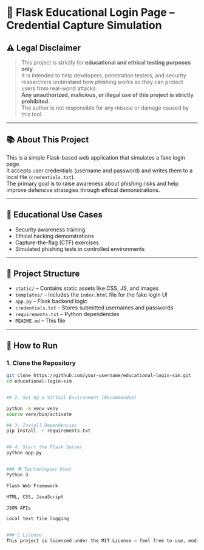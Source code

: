 # 🎯 Flask Educational Login Page – Credential Capture Simulation

## ⚠️ Legal Disclaimer

> This project is strictly for **educational and ethical testing purposes only**.  
> It is intended to help developers, penetration testers, and security researchers understand how phishing works so they can protect users from real-world attacks.  
> **Any unauthorized, malicious, or illegal use of this project is strictly prohibited.**  
> The author is not responsible for any misuse or damage caused by this tool.

---

## 📚 About This Project

This is a simple Flask-based web application that simulates a fake login page.  
It accepts user credentials (username and password) and writes them to a local file (`credentials.txt`).  
The primary goal is to raise awareness about phishing risks and help improve defensive strategies through ethical demonstrations.

---

## 🧠 Educational Use Cases

- Security awareness training  
- Ethical hacking demonstrations  
- Capture-the-flag (CTF) exercises  
- Simulated phishing tests in controlled environments  

---

## 📁 Project Structure

- `static/` – Contains static assets like CSS, JS, and images  
- `templates/` – Includes the `index.html` file for the fake login UI  
- `app.py` – Flask backend logic  
- `credentials.txt` – Stores submitted usernames and passwords  
- `requirements.txt` – Python dependencies  
- `README.md` – This file  

---

## 🚀 How to Run

### 1. Clone the Repository

```bash
git clone https://github.com/your-username/educational-login-sim.git
cd educational-login-sim


## 2. Set Up a Virtual Environment (Recommended)

python -m venv venv
source venv/bin/activate

## 3. Install Dependencies
pip install -r requirements.txt


## 4. Start the Flask Server
python app.py


### 🛠 Technologies Used
Python 3

Flask Web Framework

HTML, CSS, JavaScript

JSON APIs

Local text file logging


### 📜 License
This project is licensed under the MIT License – feel free to use, modify, and distribute with attribution.





